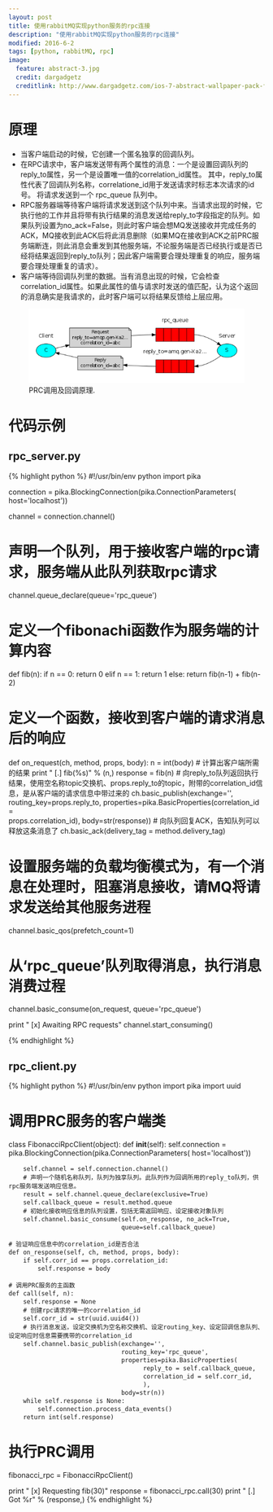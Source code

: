 ```yaml
---
layout: post
title: 使用rabbitMQ实现python服务的rpc连接
description: "使用rabbitMQ实现python服务的rpc连接"
modified: 2016-6-2
tags: [python, rabbitMQ, rpc]
image:
  feature: abstract-3.jpg
  credit: dargadgetz
  creditlink: http://www.dargadgetz.com/ios-7-abstract-wallpaper-pack-for-iphone-5-and-ipod-touch-retina/
---
```


# 原理
* 当客户端启动的时候，它创建一个匿名独享的回调队列。
* 在RPC请求中，客户端发送带有两个属性的消息：一个是设置回调队列的reply_to属性，另一个是设置唯一值的correlation_id属性。
其中，reply_to属性代表了回调队列名称，correlatione_id用于发送请求时标志本次请求的id号。
将请求发送到一个 rpc_queue 队列中。
* RPC服务器端等待客户端将请求发送到这个队列中来。当请求出现的时候，它执行他的工作并且将带有执行结果的消息发送给reply_to字段指定的队列。如果队列设置为no_ack=False，则此时客户端会想MQ发送接收并完成任务的ACK，MQ接收到此ACK后将此消息删除（如果MQ在接收到ACK之前PRC服务端断连，则此消息会重发到其他服务端，不论服务端是否已经执行或是否已经将结果返回到reply_to队列；因此客户端需要合理处理重复的响应，服务端要合理处理重复的请求）。
* 客户端等待回调队列里的数据。当有消息出现的时候，它会检查correlation_id属性。如果此属性的值与请求时发送的值匹配，认为这个返回的消息确实是我请求的，此时客户端可以将结果反馈给上层应用。

<figure>
  <img src="/images/rabbit_rpc.png" alt="">
  <figcaption>PRC调用及回调原理.</figcaption>
</figure>

# 代码示例

## rpc_server.py
{% highlight python %}
#!/usr/bin/env python
import pika

connection = pika.BlockingConnection(pika.ConnectionParameters(
        host='localhost'))

channel = connection.channel()
# 声明一个队列，用于接收客户端的rpc请求，服务端从此队列获取rpc请求
channel.queue_declare(queue='rpc_queue')
# 定义一个fibonachi函数作为服务端的计算内容
def fib(n):
    if n == 0:
        return 0
    elif n == 1:
        return 1
    else:
        return fib(n-1) + fib(n-2)
# 定义一个函数，接收到客户端的请求消息后的响应
def on_request(ch, method, props, body):
    n = int(body)
    # 计算出客户端所需的结果
    print " [.] fib(%s)"  % (n,)
    response = fib(n)
    # 向reply_to队列返回执行结果，使用空名称topic交换机、props.reply_to的topic，附带的correlation_id信息，是从客户端的请求信息中带过来的
    ch.basic_publish(exchange='',
                     routing_key=props.reply_to,
                     properties=pika.BasicProperties(correlation_id = \
                                                     props.correlation_id),
                     body=str(response))
    # 向队列回复ACK，告知队列可以释放这条消息了
    ch.basic_ack(delivery_tag = method.delivery_tag)
# 设置服务端的负载均衡模式为，有一个消息在处理时，阻塞消息接收，请MQ将请求发送给其他服务进程
channel.basic_qos(prefetch_count=1)

# 从‘rpc_queue’队列取得消息，执行消息消费过程
channel.basic_consume(on_request, queue='rpc_queue')

print " [x] Awaiting RPC requests"
channel.start_consuming()

{% endhighlight %}

## rpc_client.py
{% highlight python %}
#!/usr/bin/env python
import pika
import uuid
# 调用PRC服务的客户端类
class FibonacciRpcClient(object):
    def __init__(self):
        self.connection = pika.BlockingConnection(pika.ConnectionParameters(
                host='localhost'))
        
        self.channel = self.connection.channel()
        # 声明一个随机名称队列，队列为独享队列。此队列作为回调所用的reply_to队列，供rpc服务端发送响应信息。
        result = self.channel.queue_declare(exclusive=True)
        self.callback_queue = result.method.queue
        # 初始化接收响应信息的队列设置，包括无需返回响应、设定接收对象队列
        self.channel.basic_consume(self.on_response, no_ack=True,
                                   queue=self.callback_queue)

    # 验证响应信息中的correlation_id是否合法
    def on_response(self, ch, method, props, body):
        if self.corr_id == props.correlation_id:
            self.response = body

    # 调用PRC服务的主函数
    def call(self, n):
        self.response = None
        # 创建rpc请求的唯一的correlation_id
        self.corr_id = str(uuid.uuid4())
        # 执行消息发送，设定交换机为空名称交换机、设定routing_key、设定回调信息队列、设定响应时信息需要携带的correlation_id
        self.channel.basic_publish(exchange='',
                                   routing_key='rpc_queue',
                                   properties=pika.BasicProperties(
                                         reply_to = self.callback_queue,
                                         correlation_id = self.corr_id,
                                         ),
                                   body=str(n))
        while self.response is None:
            self.connection.process_data_events()
        return int(self.response)
# 执行PRC调用
fibonacci_rpc = FibonacciRpcClient()

print " [x] Requesting fib(30)"
response = fibonacci_rpc.call(30)
print " [.] Got %r" % (response,)
{% endhighlight %}

